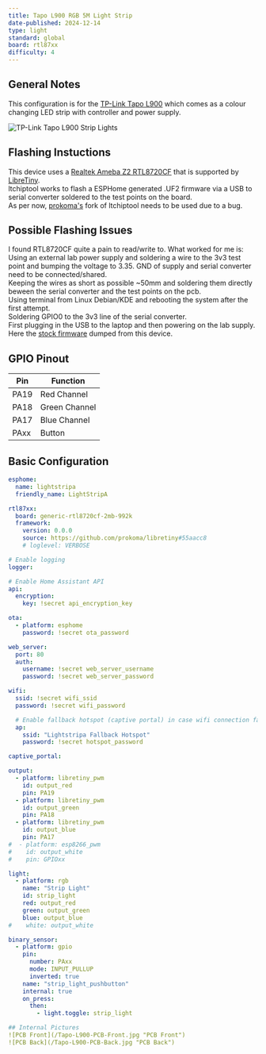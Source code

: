 ```yaml
---
title: Tapo L900 RGB 5M Light Strip
date-published: 2024-12-14
type: light
standard: global
board: rtl87xx
difficulty: 4
---
```


## General Notes

This configuration is for the [TP-Link Tapo L900](https://www.tp-link.com/au/home-networking/smart-bulb/tapo-l900-5/) which comes as a colour changing LED strip with controller and power supply.

![TP-Link Tapo L900 Strip Lights](/Tapo-L900-Box.jpg "TP-Link Tapo L900 Strip Lights")

## Flashing Instuctions
This device uses a [Realtek Ameba Z2 RTL8720CF](https://www.e-paper-display.com/products_detail/productId%3D529.html) that is supported by [LibreTiny](https://docs.libretiny.eu/boards/generic-rtl8720cf-2mb-992k/).  
ltchiptool works to flash a ESPHome generated .UF2 firmware via a USB to serial converter soldered to the test points on the board.  
As per now, [prokoma's](https://github.com/libretiny-eu/libretiny/issues/44#issuecomment-2514974466) fork of ltchiptool needs to be used due to a bug.

## Possible Flashing Issues
I found RTL8720CF quite a pain to read/write to. 
What worked for me is:  
Using an external lab power supply and soldering a wire to the 3v3 test point and bumping the voltage to 3.35. GND of supply and serial converter need to be connected/shared.  
Keeping the wires as short as possible ~50mm and soldering them directly beween the serial converter and the test points on the pcb.  
Using terminal from Linux Debian/KDE and rebooting the system after the first attempt.  
Soldering GPIO0 to the 3v3 line of the serial converter.  
First plugging in the USB to the laptop and then powering on the lab supply.  
Here the [stock firmware](https://github.com/CladZo91/esphome-devices/blob/main/src/docs/devices/Tapo-L900-5EU/L900_StockFW.bin) dumped from this device.


## GPIO Pinout

| Pin    | Function      |
| ------ | ------------- |
| PA19   | Red Channel   |
| PA18   | Green Channel |
| PA17   | Blue Channel  |
| PAxx   | Button        |

## Basic Configuration

```yaml
esphome:
  name: lightstripa
  friendly_name: LightStripA

rtl87xx:
  board: generic-rtl8720cf-2mb-992k
  framework:
    version: 0.0.0
    source: https://github.com/prokoma/libretiny#55aacc8
    # loglevel: VERBOSE

# Enable logging
logger:

# Enable Home Assistant API
api:
  encryption:
    key: !secret api_encryption_key

ota:
  - platform: esphome
    password: !secret ota_password

web_server:
  port: 80
  auth:
    username: !secret web_server_username
    password: !secret web_server_password

wifi:
  ssid: !secret wifi_ssid
  password: !secret wifi_password

  # Enable fallback hotspot (captive portal) in case wifi connection fails
  ap:
    ssid: "Lightstripa Fallback Hotspot"
    password: !secret hotspot_password

captive_portal:

output:
  - platform: libretiny_pwm
    id: output_red
    pin: PA19
  - platform: libretiny_pwm
    id: output_green
    pin: PA18
  - platform: libretiny_pwm
    id: output_blue
    pin: PA17
#  - platform: esp8266_pwm
#    id: output_white
#    pin: GPIOxx

light:
  - platform: rgb
    name: "Strip Light"
    id: strip_light
    red: output_red
    green: output_green
    blue: output_blue
#    white: output_white

binary_sensor:
  - platform: gpio
    pin:
      number: PAxx
      mode: INPUT_PULLUP
      inverted: true
    name: "strip_light_pushbutton"
    internal: true
    on_press:
      then:
        - light.toggle: strip_light

## Internal Pictures
![PCB Front](/Tapo-L900-PCB-Front.jpg "PCB Front")
![PCB Back](/Tapo-L900-PCB-Back.jpg "PCB Back")
